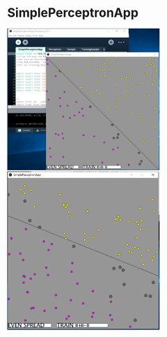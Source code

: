 # SimplePerceptronApp

<img src="SimplePerceptronApp.png" width="350" title="SimplePerceptronApp">
<img src="SimplePerceptronApp.2.png" width="350" title="SimplePerceptronApp.2">
